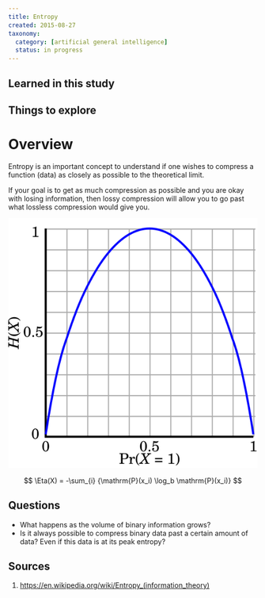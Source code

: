 ```yaml
---
title: Entropy
created: 2015-08-27
taxonomy:
  category: [artificial general intelligence]
  status: in progress
---
```


## Learned in this study

## Things to explore

# Overview

Entropy is an important concept to understand if one wishes to compress a function (data) as closely as possible to the theoretical limit.

If your goal is to get as much compression as possible and you are okay with losing information, then lossy compression will allow you to go past what lossless compression would give you.

![](images/Binary_entropy_plot.svg)

$$
\Eta(X) = -\sum_{i} {\mathrm{P}(x_i) \log_b \mathrm{P}(x_i)}
$$


## Questions

* What happens as the volume of binary information grows?
* Is it always possible to compress binary data past a certain amount of data? Even if this data is at its peak entropy?

## Sources

1. https://en.wikipedia.org/wiki/Entropy_(information_theory)
